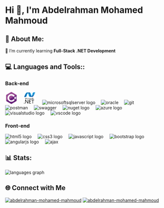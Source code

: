 # Hi 👋, I'm Abdelrahman Mohamed Mahmoud
## 💫 About Me:
🌱 I’m currently learning **Full-Stack .NET Development**

## 💻 Languages and Tools::
### Back-end 
<p align="left">
  <!-- Backend Technologies -->
  <img src="https://raw.githubusercontent.com/devicons/devicon/master/icons/csharp/csharp-original.svg" alt="csharp" width="40" height="40"/>
    <img width="12" />
  <img src="https://raw.githubusercontent.com/devicons/devicon/master/icons/dot-net/dot-net-original-wordmark.svg" alt="dotnet" width="40" height="40"/>
    <img width="12" />
  <img src="https://cdn.jsdelivr.net/gh/devicons/devicon/icons/microsoftsqlserver/microsoftsqlserver-plain.svg" height="40" alt="microsoftsqlserver logo"  />
  <img width="10" />
  <img src="https://github.com/user-attachments/assets/2742c69b-4cef-4130-abdf-5ef9cc9486c8" alt="oracle" width="auto" height="40"/>
    <img width="10" />
  <img src="https://www.vectorlogo.zone/logos/git-scm/git-scm-icon.svg" alt="git" width="40" height="40"/>
    <img width="12" />
  <img src="https://www.vectorlogo.zone/logos/getpostman/getpostman-icon.svg" alt="postman" width="40" height="40"/>
    <img width="12" />
  <img src="https://github.com/user-attachments/assets/4c59f410-3cdb-4d08-85b5-a93d33f9fba2" alt="swagger" width="40" height="40"/>
  <img width="12" />
  <img src="https://cdn.jsdelivr.net/gh/devicons/devicon/icons/nuget/nuget-original.svg" height="40" alt="nuget logo"  />
  <img width="12" />
  <img src="https://cdn.jsdelivr.net/gh/devicons/devicon/icons/azure/azure-original.svg" height="40" alt="azure logo"  />
  <img width="12" />
  <img src="https://cdn.jsdelivr.net/gh/devicons/devicon/icons/visualstudio/visualstudio-plain.svg" height="40" alt="visualstudio logo"  />
  <img width="12" />
  <img src="https://cdn.jsdelivr.net/gh/devicons/devicon/icons/vscode/vscode-original.svg" height="40" alt="vscode logo"  />
</p>

### Front-end
<p align="left">
  <!-- Frontend Technologies -->
  <img src="https://cdn.jsdelivr.net/gh/devicons/devicon/icons/html5/html5-original.svg" height="40" alt="html5 logo"  />
  <img width="12" />
  <img src="https://cdn.jsdelivr.net/gh/devicons/devicon/icons/css3/css3-original.svg" height="40" alt="css3 logo"  />
  <img width="12" />
  <img src="https://cdn.jsdelivr.net/gh/devicons/devicon/icons/javascript/javascript-original.svg" height="40" alt="javascript logo"  />
  <img width="12" />
  <img src="https://cdn.jsdelivr.net/gh/devicons/devicon/icons/bootstrap/bootstrap-original.svg" height="40" alt="bootstrap logo"  />
  <img width="12" />
  <img src="https://cdn.jsdelivr.net/gh/devicons/devicon/icons/angularjs/angularjs-original.svg" height="40" alt="angularjs logo"  />
  <img width="12" />

  
  
  <img src="https://github.com/user-attachments/assets/f5c33daf-80e5-4c9b-81d2-691573d2a7ea" alt="ajax" style="width:auto;" height="40"/>
</p>


## 📊 Stats:
<div align="left">
  <img src="https://github-readme-stats.vercel.app/api/top-langs?username=AbdelrahmanMoh-Hussain&locale=en&hide_title=false&layout=compact&card_width=320&langs_count=5&theme=dracula&hide_border=false&order=2" height="150" alt="languages graph"  />
<!--   <img src="https://github-readme-activity-graph.vercel.app/graph?username=AbdelrahmanMoh-Hussain&radius=16&theme=react&area=true&order=5" height="300" alt="activity-graph graph"  /> -->
</div>

## 🌐 Connect with Me
<p align="left" style="margin-right:2px;"> 
<a href="https://linkedin.com/in/abdelrahman-mohamed-mahmoud" target="blank"><img align="center" src="https://raw.githubusercontent.com/rahuldkjain/github-profile-readme-generator/master/src/images/icons/Social/linked-in-alt.svg" alt="abdelrahman-mohamed-mahmoud" height="30" width="40" /></a>
  <a href="mailto:abdelrahman.mohamed7337@gmail.com" target="blank"><img align="center" src="https://github.com/user-attachments/assets/3da00920-aaf8-4c7b-9647-dc510c8232ae" alt="abdelrahman-mohamed-mahmoud" height="30" width="40" /></a>
</p>


